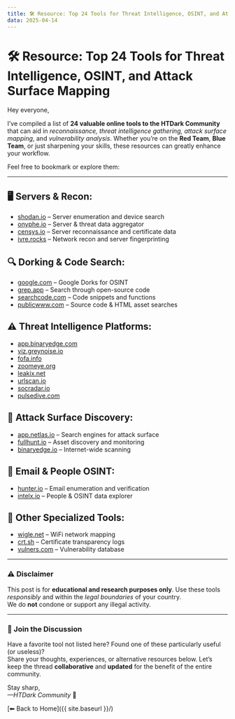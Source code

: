 ```yaml
---
title: 🛠️ Resource: Top 24 Tools for Threat Intelligence, OSINT, and Attack Surface Mapping
data: 2025-04-14
---
```


# 🛠️ Resource: Top 24 Tools for Threat Intelligence, OSINT, and Attack Surface Mapping

Hey everyone,

I’ve compiled a list of **24 valuable online tools to the HTDark Community** that can aid in _reconnaissance, threat intelligence gathering, attack surface mapping_, and _vulnerability analysis_. Whether you’re on the **Red Team**, **Blue Team**, or just sharpening your skills, these resources can greatly enhance your workflow.

Feel free to bookmark or explore them:

---

## 🖥️ Servers & Recon:

- [shodan.io](https://shodan.io) – Server enumeration and device search  
- [onyphe.io](https://onyphe.io) – Server & threat data aggregator  
- [censys.io](https://censys.io) – Server reconnaissance and certificate data  
- [ivre.rocks](https://ivre.rocks) – Network recon and server fingerprinting  

## 🔍 Dorking & Code Search:

- [google.com](https://google.com) – Google Dorks for OSINT  
- [grep.app](https://grep.app) – Search through open-source code  
- [searchcode.com](https://searchcode.com) – Code snippets and functions  
- [publicwww.com](https://publicwww.com) – Source code & HTML asset searches  

## ⚠️ Threat Intelligence Platforms:

- [app.binaryedge.com](https://app.binaryedge.com)  
- [viz.greynoise.io](https://viz.greynoise.io)  
- [fofa.info](https://fofa.info)  
- [zoomeye.org](https://zoomeye.org)  
- [leakix.net](https://leakix.net)  
- [urlscan.io](https://urlscan.io)  
- [socradar.io](https://socradar.io)  
- [pulsedive.com](https://pulsedive.com)  

## 🧱 Attack Surface Discovery:

- [app.netlas.io](https://app.netlas.io) – Search engines for attack surface  
- [fullhunt.io](https://fullhunt.io) – Asset discovery and monitoring  
- [binaryedge.io](https://binaryedge.io) – Internet-wide scanning  

## 📧 Email & People OSINT:

- [hunter.io](https://hunter.io) – Email enumeration and verification  
- [intelx.io](https://intelx.io) – People & OSINT data explorer  

## 📡 Other Specialized Tools:

- [wigle.net](https://wigle.net) – WiFi network mapping  
- [crt.sh](https://crt.sh) – Certificate transparency logs  
- [vulners.com](https://vulners.com) – Vulnerability database  

---

### ⚠️ Disclaimer  
This post is for **educational and research purposes only**. Use these tools _responsibly_ and within the _legal boundaries_ of your country.  
We do **not** condone or support any illegal activity.

---

### 💬 Join the Discussion  
Have a favorite tool not listed here? Found one of these particularly useful (or useless)?  
Share your thoughts, experiences, or alternative resources below. Let’s keep the thread **collaborative** and **updated** for the benefit of the entire community.

Stay sharp,  
*—HTDark Community* 🧠

[⬅ Back to Home]({{ site.baseurl }}/)
